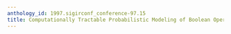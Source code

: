 ```yaml
---
anthology_id: 1997.sigirconf_conference-97.15
title: Computationally Tractable Probabilistic Modeling of Boolean Operators
---
```

